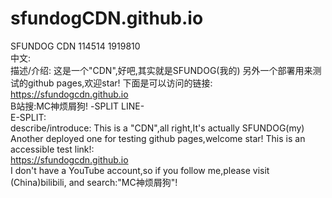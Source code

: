 # sfundogCDN.github.io
SFUNDOG CDN 114514 1919810
<br/>
中文:
<br/>
描述/介绍:
这是一个"CDN",好吧,其实就是SFUNDOG(我的)
另外一个部署用来测试的github pages,欢迎star!
下面是可以访问的链接:
<br/>
https://sfundogcdn.github.io
<br/>
B站搜:MC神烦屑狗!
-SPLIT LINE-
<br/>
E-SPLIT:
<br/>
describe/introduce:
This is a "CDN",all right,It's actually SFUNDOG(my)
Another deployed one for testing github pages,welcome star!
This is an accessible test link!:
<br/>
https://sfundogcdn.github.io
<br/>
I don't have a YouTube account,so if you follow me,please visit (China)bilibili,
and search:"MC神烦屑狗"!
